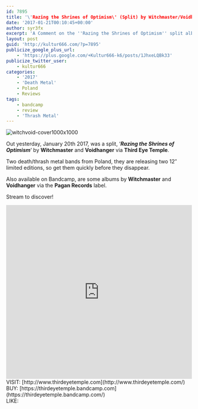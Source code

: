 ```yaml
---
id: 7895
title: '\'Razing the Shrines of Optimism\' (Split) by Witchmaster/Voidhanger - A Comment'
date: '2017-01-21T00:10:45+00:00'
author: syr3fx
excerpt: 'A Comment on the ''Razing the Shrines of Optimism'' split album by Witchmaster and Voidhanger (2017).'
layout: post
guid: 'http://kultur666.com/?p=7895'
publicize_google_plus_url:
    - 'https://plus.google.com/+Kultur666-k6/posts/1JhxeLQBk33'
publicize_twitter_user:
    - kultur666
categories:
    - '2017'
    - 'Death Metal'
    - Poland
    - Reviews
tags:
    - bandcamp
    - review
    - 'Thrash Metal'
---
```


![witchvoid-cover1000x1000](http://localhost:8080/wp-content/uploads/2017/01/witchvoid-cover1000x1000.jpg?w=680)

Out yesterday, January 20th 2017, was a split, ‘***Razing the Shrines of Optimism***‘ by **Witchmaster** and **Voidhanger** via **Third Eye Temple**.

Two death/thrash metal bands from Poland, they are releasing two 12″ limited editions, so get them quickly before they disappear.

Also available on Bandcamp, are some albums by **Witchmaster** and **Voidhanger** via the **Pagan Records** label.

Stream to discover!

<iframe style="border: 0; width: 100%; height: 472px;" src="https://bandcamp.com/EmbeddedPlayer/album=661266207/size=large/bgcol=333333/linkcol=e99708/tracklist=false/transparent=true/" seamless></iframe>

<div>VISIT: [http://www.thirdeyetemple.com](http://www.thirdeyetemple.com/)</div><div>BUY: [https://thirdeyetemple.bandcamp.com](https://thirdeyetemple.bandcamp.com/)</div><div>LIKE: <https://www.facebook.com/thirdeyetemple></div><div></div>